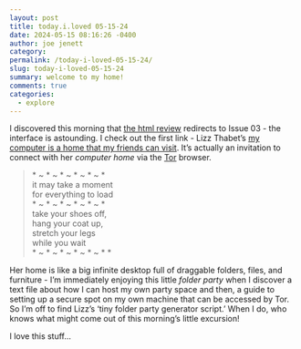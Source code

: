 ```yaml
---
layout: post
title: today.i.loved 05-15-24
date: 2024-05-15 08:16:26 -0400
author: joe jenett
category: 
permalink: /today-i-loved-05-15-24/
slug: today-i-loved-05-15-24
summary: welcome to my home!
comments: true
categories:
  - explore
---
```

I discovered this morning that <a title="the html review" href="https://thehtml.review/">the html review</a> redirects to Issue 03 - the interface is astounding. I check out the first link - Lizz Thabet’s <a href="https://makeyour.computer/a-home">my computer is a home that my friends can visit</a>. It’s actually an invitation to connect with her <em>computer home</em> via the <a href="https://www.torproject.org/">Tor</a> browser.
<blockquote><p>
* ~ * ~ * ~ * ~ * ~ *<br>
it may take a moment<br>
for everything to load<br>
* ~ * ~ * ~ * ~ * ~ *<br>
take your shoes off,<br>
hang your coat up,<br>
stretch your legs<br>
while you wait<br>
* ~ * ~ * ~ * ~ * ~ *
* </p></blockquote>
Her home is like a big infinite desktop full of draggable folders, files, and furniture - I’m immediately enjoying this little <em>folder party</em> when I discover a text file about how I can host my own party space and then, a guide to setting up a secure spot on my own machine that can be accessed by Tor. So I’m off to find Lizz’s ‘tiny folder party generator script.’ When I do, who knows what might come out of this morning’s little excursion!

I love this stuff...

<a href="https://brid.gy/publish/mastodon"></a>